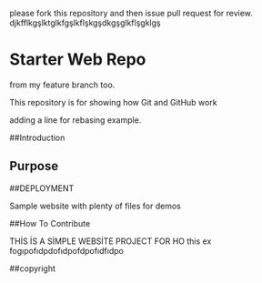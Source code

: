 please fork this repository and then issue pull request for review.
djkfflkgşlktglkfgşlkflşkgşdkgşglkflşgklgş
# Starter Web Repo
from my feature branch too.

This repository is for showing how Git and GitHub work


adding a line for rebasing example.

##Introduction

## Purpose

##DEPLOYMENT

Sample website with plenty of files for demos

##How To Contribute

THİS İS A SİMPLE WEBSİTE PROJECT FOR HO
this ex
fogıpofıdpdofıdpofdpofıdfıdpo

##copyright 